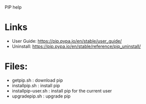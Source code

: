 PIP help

# Links
* User Guide: https://pip.pypa.io/en/stable/user_guide/
* Uninstall: https://pip.pypa.io/en/stable/reference/pip_uninstall/

# Files:
* getpip.sh : download pip
* installpip.sh : install pip 
* installpip-user.sh : install pip for the current user
* upgradepip.sh : upgrade pip
